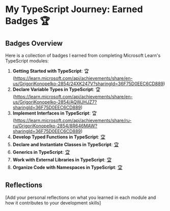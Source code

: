 # My TypeScript Journey: Earned Badges 🏆

## Badges Overview

Here is a collection of badges I earned from completing Microsoft Learn's TypeScript modules:

1. **Getting Started with TypeScript**: 🏆 (https://learn.microsoft.com/api/achievements/share/en-us/GrigoriKonopelko-2854/24XK247V?sharingId=36F75D0EEC6CD889)
2. **Declare Variable Types in TypeScript**: 🏆 (https://learn.microsoft.com/api/achievements/share/en-us/GrigoriKonopelko-2854/AQWJHJZ7?sharingId=36F75D0EEC6CD889)
3. **Implement Interfaces in TypeScript**: 🏆 (https://learn.microsoft.com/api/achievements/share/ru-ru/GrigoriKonopelko-2854/8R646MAW?sharingId=36F75D0EEC6CD889)
4. **Develop Typed Functions in TypeScript**: [🏆](https://learn.microsoft.com/api/achievements/share/ru-ru/GrigoriKonopelko-2854/UF54RDC3?sharingId=36F75D0EEC6CD889)
5. **Declare and Instantiate Classes in TypeScript**: [🏆](https://learn.microsoft.com/api/achievements/share/ru-ru/GrigoriKonopelko-2854/9N5HVQRU?sharingId=36F75D0EEC6CD889)
6. **Generics in TypeScript**: [🏆](https://learn.microsoft.com/api/achievements/share/ru-ru/GrigoriKonopelko-2854/ZPXENBA2?sharingId=36F75D0EEC6CD889)
7. **Work with External Libraries in TypeScript**: [🏆](https://learn.microsoft.com/api/achievements/share/ru-ru/GrigoriKonopelko-2854/9N5WT6NU?sharingId=36F75D0EEC6CD889)
8. **Organize Code with Namespaces in TypeScript**: [🏆](https://learn.microsoft.com/api/achievements/share/ru-ru/GrigoriKonopelko-2854/UFLN5ML3?sharingId=36F75D0EEC6CD889)

## Reflections

[Add your personal reflections on what you learned in each module and how it contributes to your development skills]

